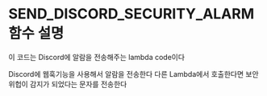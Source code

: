# SEND_DISCORD_SECURITY_ALARM 함수 설명

이 코드는 Discord에 알람을 전송해주는 lambda code이다

Discord에 웹훅기능을 사용해서 알람을 전송한다
다른 Lambda에서 호출한다면 보안위헙이 감지가 되었다는 문자를 전송한다
